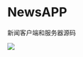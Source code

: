# NewsAPP
新闻客户端和服务器源码


![](https://github.com/lixiang0/NewsAPP/blob/master/device-2016-12-20-103804.png)
